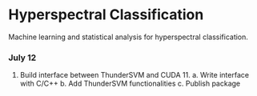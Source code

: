 # Hyperspectral Classification
Machine learning and statistical analysis for hyperspectral classification.

### July 12
1. Build interface between ThunderSVM and CUDA 11.
a. Write interface with C/C++
b. Add ThunderSVM functionalities
c. Publish package
